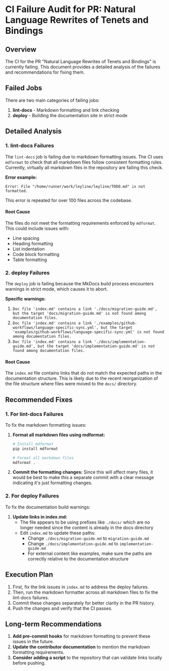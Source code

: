 # CI Failure Audit for PR: Natural Language Rewrites of Tenets and Bindings

## Overview

The CI for the PR "Natural Language Rewrites of Tenets and Bindings" is currently failing. This document provides a detailed analysis of the failures and recommendations for fixing them.

## Failed Jobs

There are two main categories of failing jobs:

1. **lint-docs** - Markdown formatting and link checking
2. **deploy** - Building the documentation site in strict mode

## Detailed Analysis

### 1. lint-docs Failures

The `lint-docs` job is failing due to markdown formatting issues. The CI uses `mdformat` to check that all markdown files follow consistent formatting rules. Currently, virtually all markdown files in the repository are failing this check.

**Error example:**
```
Error: File "/home/runner/work/leyline/leyline/TODO.md" is not formatted.
```

This error is repeated for over 100 files across the codebase.

#### Root Cause
The files do not meet the formatting requirements enforced by `mdformat`. This could include issues with:
- Line spacing
- Heading formatting
- List indentation
- Code block formatting
- Table formatting

### 2. deploy Failures

The `deploy` job is failing because the MkDocs build process encounters warnings in strict mode, which causes it to abort.

**Specific warnings:**
1. `Doc file 'index.md' contains a link './docs/migration-guide.md', but the target 'docs/migration-guide.md' is not found among documentation files.`
2. `Doc file 'index.md' contains a link './examples/github-workflows/language-specific-sync.yml', but the target 'examples/github-workflows/language-specific-sync.yml' is not found among documentation files.`
3. `Doc file 'index.md' contains a link './docs/implementation-guide.md', but the target 'docs/implementation-guide.md' is not found among documentation files.`

#### Root Cause
The `index.md` file contains links that do not match the expected paths in the documentation structure. This is likely due to the recent reorganization of the file structure where files were moved to the `docs/` directory.

## Recommended Fixes

### 1. For lint-docs Failures

To fix the markdown formatting issues:

1. **Format all markdown files using mdformat:**
   ```bash
   # Install mdformat
   pip install mdformat
   
   # Format all markdown files
   mdformat .
   ```

2. **Commit the formatting changes:**
   Since this will affect many files, it would be best to make this a separate commit with a clear message indicating it's just formatting changes.

### 2. For deploy Failures

To fix the documentation build warnings:

1. **Update links in index.md:**
   - The file appears to be using prefixes like `./docs/` which are no longer needed since the content is already in the docs directory
   - Edit `index.md` to update these paths:
     - Change `./docs/migration-guide.md` to `migration-guide.md`
     - Change `./docs/implementation-guide.md` to `implementation-guide.md`
     - For external content like examples, make sure the paths are correctly relative to the documentation structure

## Execution Plan

1. First, fix the link issues in `index.md` to address the deploy failures.
2. Then, run the markdown formatter across all markdown files to fix the lint-docs failures.
3. Commit these changes separately for better clarity in the PR history.
4. Push the changes and verify that the CI passes.

## Long-term Recommendations

1. **Add pre-commit hooks** for markdown formatting to prevent these issues in the future.
2. **Update the contributor documentation** to mention the markdown formatting requirements.
3. **Consider adding a script** to the repository that can validate links locally before pushing.